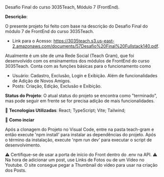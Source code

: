 Desafio Final do curso 3035Teach, Módulo 7 (FrontEnd).

**Descrição**:

O presente projeto foi feito com base na descrição do Desafio Final do módulo 7 de FrontEnd do curso 3035Teach. 
- Link para o Acesso: https://3035teach.s3.us-east-2.amazonaws.com/documents/57Desafio%20Final%20Fullstack140.pdf.

Atualmente é um site de uma Rede Social (Teach Gram), que foi desenvolvido com os ensinamentos dos módulos de FrontEnd do curso 3035Teach. 
Conta com as funções básicas para o funcionamento como
- Usuário: Cadastro, Exclusão, Login e Exibição. Além de funcionalidades de Adição de Novos Amigos.
- Posts: Criação, Edição, Exclusão e Exibição.

**Status do Projeto**:
O atual status do projeto se encontra como "terminado", mas pode seguir em frente se for precisa adição de mais funcionalidades.

🚀 **Tecnologias Utilizadas**: 
  React;
  TypeScript;
  Vite;
  Tailwind;

📁 **Como inciar**

Após a clonagem do Projeto no Visual Code, entre na pasta teach-gram e então execute 'npm install' para instalar as dependências do projeto.
Após o término da instalação, execute 'npm run dev' para executar o script de desenvolvimento.

⚠️ Certifique-se de usar a porta de início do Front dentro do .env na API.
⚠️ Na hora de adicionar um post, use Links de Fotos ou de um Vídeo no Youtube. O site consegue pegar a Thumbnail do vídeo para usar na criação dos Posts.
